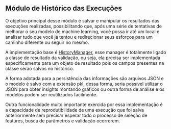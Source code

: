 ## Módulo de Histórico das Execuções

O objetivo principal desse módulo é salvar e manipular os resultados das execuções realizadas,
possibilitando que, após uma série de tentativas de melhorar o seu modelo de machine learning,
você possa ir até um local e analisar tudo que você já tentou e redirecionar seus esforços
para um caminho diferente ou seguir no mesmo.

A implementação base é [HistoryManager](https://github.com/nikolasluiz123/MLModelTunner/blob/master/scikit_learn/history_manager/README.md), esse manager é totalmente ligado a classe
de resultado da validação, ou seja, ela precisa ser implementada especificamente para 
um objeto de resultado pois os campos presentes na classe serão salvos no histórico.

A forma adotada para a persistência das informações são arquivos JSON e o modelo é salvo
com a extensão pkl, dessa forma, seria possível utilizar o JSON para obter insights montando
gráficos ou outra forma de análise e os modelos podem ser reutilizados facilmente.

Outra funcionalidade muito importante exercida por essa implementação é a capacidade de
reprodutibilidade de uma execução que foi salva anteriormente sem precisar esperar todo
o processo de seleção de features, busca de parâmetros e validação ocorrerem.
